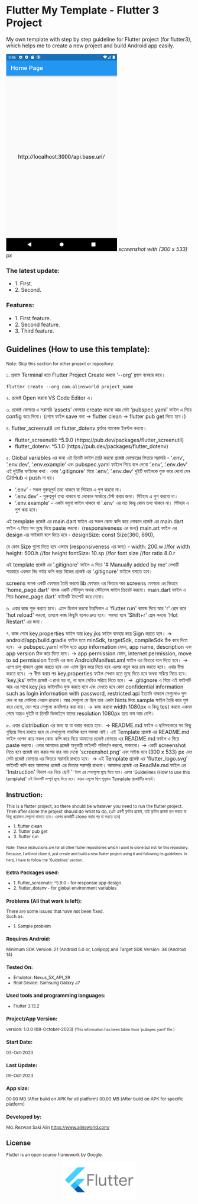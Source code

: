 # Flutter My Template - Flutter 3 Project

My own template with step by step guideline for Flutter project (for flutter3), which helps me to create a new project and build Android app easily.

![Alt text](screenshot.png "Flutter My Template - Flutter 3 Project")
_screenshot with (300 x 533) px_

### The latest update:

<ul>
    <li>1. First.</li>
    <li>2. Second.</li>
</ul>

### Features:

<ul>
    <li>1. First feature.</li>
    <li>2. Second feature.</li>
    <li>3. Third feature.</li>
</ul>

## Guidelines (How to use this template):

<small>Note: Skip this section for other project or repository.</small>

১. প্রথমে Terminal হতে Flutter Project Create করবো ‘--org’ ফ্ল্যাগ ব্যবহার করে।

```
flutter create --org com.alinsworld project_name
```

২. প্রজেক্ট Open করবো VS Code Editor এ।

৩. প্রজেক্ট ফোল্ডার এ সরাসরি ‘assets’ ফোল্ডার create করবো আর সেটা ‘pubspec.yaml’ ফাইল এ গিয়ে config করে দিবো। (শেষে ফাইল save করা -> flutter clean -> flutter pub get দিতে হবে।)

৪. flutter_screenutil এবং flutter_dotenv ফ্লাটার প্যাকেজ ইনস্টল করবো।

<ul>
<li>flutter_screenutil: ^5.9.0 (https://pub.dev/packages/flutter_screenutil)</li>
<li>flutter_dotenv: ^5.1.0 (https://pub.dev/packages/flutter_dotenv)</li>
</ul>

৫. Global variables এর জন্য এই তিনটি ফাইল তৈরি করবো প্রজেক্ট ফোল্ডারের ভিতরে সরাসরি - ‘.env’, ‘.env.dev’, ‘.env.example’ এবং pubspec.yaml ফাইলে গিয়ে বলে দেবো ‘.env’, ‘.env.dev’ এই দুইটির ফাইলের কথা। এবার '.gitignore' গিয়ে ‘.env’, ‘.env.dev’ দুইটি ফাইলকে যুক্ত করে দেবো যেন GitHub এ push না হয়।

<ul>
<li>‘.env’ - সকল গুরুত্বপুর্ন তথ্য থাকবে যা গিটহাব এ পুশ করবো না।</li>
<li>‘.env.dev’ - গুরুত্বপুর্ন তথ্য থাকবে যা লোকাল সার্ভারে টেস্ট করার জন্য। গিটহাব এ পুশ করবো না।</li>
<li>‘.env.example’ - একটা নমুনা ফাইল থাকবে যা '.env' এর মত কিন্তু কোন তথ্য থাকবে না। গিটহাব এ পুশ করা হবে।</li>
</ul>

এই template প্রজেক্ট এর main.dart ফাইল এর সকল কোড কপি করে লোকাল প্রজেক্ট এর main.dart ফাইল এ গিয়ে সব মুছে দিয়ে paste করবো।
(responsiveness এর জন্য) main.art ফাইল এর design এর সাইজটা বলে দিতে হবে -
designSize: const Size(360, 690),

যে কোন Size গুলো দিতে হবে এভাবে (responsiveness এর জন্য) -
width: 200.w //for width
height: 500.h //for height
fontSize: 10.sp //for font size
//for ratio 8.0.r

এই template প্রজেক্ট এর '.gitignore' ফাইল এ গিয়ে '# Manually added by me' লেখাটি সহকারে একদম নিচ পর্যন্ত কপি করে নিজের প্রজেক্ট এর '.gitignore' ফাইলে বসাতে হবে।

screens নামক একটি ফোল্ডার তৈরি করবো lib ফোল্ডার এর ভিতরে আর screens ফোল্ডার এর ভিতরে 'home_page.dart' নামক একটি স্টেটফুল অথবা স্টেটলেস ফাইল ক্রিয়েট করবো। main.dart ফাইল এ গিয়ে home_page.dart' ফাইলটি ইমপোর্ট করে দেবো।

৬. এবার কাজ শুরু করতে হবে। এ্যাপ ডিবাগ করবো টারমিনাল এ ‌‌'flutter run' কমান্ড দিয়ে আর 'r' প্রেস করে 'hot reload' করবো, তাহলে কাজ কিছুটা হলেও দ্রুত হবে। সমস্যা হলে 'Shift+r' প্রেস করবো 'Hot Restart' এর জন্য।

৭. কাজ শেষে key.properties ফাইল আর key.jks ফাইল ব্যবহার করে Sign করতে হবে। -> android/app/build.gradle ফাইল হতে minSdk, targetSdk, compileSdk ঠিক করে দিতে হবে। -> pubspec.yaml ফাইল হতে app information যেমন, app name, description এবং app version ঠিক করে দিতে হবে। -> app permission যেমন, internet permission, move to sd permission ইত্যাদি এর জন্য AndroidManifest.xml ফাইল এর ভিতরে বলে দিতে হবে। -> এ্যাপ চালু থাকলে ক্লোজ করতে হবে এবং এ্যাপ ক্লিন করে নিতে হবে এরপর নতুন করে রান করতে হবে। এবার বীল্ড করতে হবে। -> বীল্ড করার পর key.properties ফাইল সেখান হতে মুছে দিতে হবে অথবা সরিয়ে নিতে হবে। ‘key.jks’ ফাইল প্রজেক্ট এ রাখা হয় না, না হলে সেটাও সরিয়ে নিতে হবে। -> .gitignore এ গিয়ে এই ফাইলটি আর এর সাথে key.jks ফাইলটিও যুক্ত করতে হবে এবং দেখতে হবে কোন confidential information such as login information with password, restricted api ইত্যাদি থাকলে সেগুলোও পুশ যেন না হয় সেদিকে খেয়াল রাখবো। আর সেগুলো যে ছিল তার একটা hints দিয়ে sample ফাইল তৈরি করে পুশ করে দেবো, যেন পরে সেগুলো কনফিগার করা যায়। -> কাজ করবো width 1080px এ কিন্তু test করবো একদম শেষে আরও দুইটি বা তিনটি ডিভাইসে যাদের resolution 1080px হতে কম আর বেশি।

৮. এবার distribution এর জন্য যা যা করার করতে হবে। -> README.md ফাইল এ ছবিসহকারে সব কিছু গুছিয়ে লিখে রাখতে হবে যে লেখাগুলো পাবলিক হলে সমস্যা নাই। এই Template প্রজেক্ট এর README.md ফাইল ওপেন করে সকল কোড কপি করে নিয়ে আমাদের প্রজেক্ট ফোল্ডার এর README.md ফাইল এ গিয়ে paste করবো। এবার আমাদের প্রজেক্ট অনুযায়ী ফাইলটি পরিবর্তন করবো, সাজাবো। -> একটি screenshot নিতে হবে প্রজেক্ট রান করার পর যার নাম দেবো 'screenshot.png' এবং সাইজ হবে (300 x 533) px এবং সেটা প্রজেক্ট ফোল্ডার এর ভিতরে সরাসরি রাখতে হবে। -> এই Template প্রজেক্ট এর 'flutter_logo.svg' ফাইলটি কপি করে আমাদের প্রজেক্ট এর ভিতরে সরাসরি রাখবো। আমাদের প্রজেক্ট এর ReadMe.md ফাইল এর 'Instruction' বিভাগ এর নিচে ছোট '<small>' ট্যাগ এর লেখাগুলো মুছে দিতে হবে। এরপর 'Guidelines (How to use this template)' এই বিভাগটি সম্পুর্ন মুছে দিতে হবে। কারন এগুলো ছিল শুধুমাত্র Template প্রজেক্টটির জন্যই।

## Instruction:

This is a flutter project, so there should be whatever you need to run the flutter project. Then after clone the project should do what to do, (এটা একটি ফ্লাটার প্রজেক্ট, তাই ফ্লাটার প্রজেক্ট রান করতে যা কিছু প্রয়োজন সেগুলো থাকতে হবে। এরপর প্রজেক্টটি clone করার পর যা করতে হবে)

<ul>
    <li>1. flutter clean</li>
    <li>2. flutter pub get</li>
    <li>3. flutter run</li>
</ul>
<small>Note: These instructions are for all other flutter repositories which I want to clone but not for this repository. Because, I will not clone it, just create and build a new flutter project using it and following its guidelines. In here, I have to follow the 'Guidelines' section.</small>

### Extra Packages used:

<ul>
    <li>1. flutter_screenutil: ^5.9.0 - for responsie app design.</li>
    <li>2. flutter_dotenv - for global environment variables</li>
</ul>

### Problems (All that work is left):

There are some issues that have not been fixed. </br>
Such as: </br>

<ul>
<li>1. Sample problem</li>
</ul>

### Requires Android:

Minimum SDK Version: 21 (Android 5.0 or, Lollipop) and Target SDK Version: 34 (Android 14)

### Tested On:

<ul>
<li>Emulator: Nexus_5X_API_29</li>
<li>Real Device: Samsung Galaxy J7</li>
</ul>

### Used tools and programming languages:

<ul>
<li>Flutter 3.13.2</li>
</ul>

### Project/App Version:

version: 1.0.0 (08-October-2023)
<small>(This information has been taken from 'pubspec.yaml' file.)</small>

### Start Date:

03-Oct-2023

### Last Update:

09-Oct-2023

### App size:

00.00 MB (After build on APK for all platform)
00.00 MB (After build on APK for specific platform)

### Developed by:

Md. Rezwan Saki Alin
https://www.alinsworld.com/

## License

Flutter is an open source framework by Google.

<p align="center"><a href="https://flutter.dev/" target="_blank"><img src="flutter_logo.svg" width="200"></a></p>
